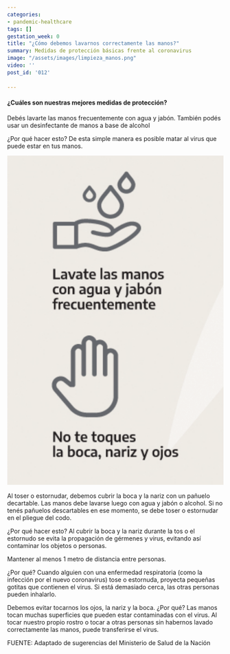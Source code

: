 ```yaml
---
categories:
- pandemic-healthcare
tags: []
gestation_week: 0
title: "¿Cómo debemos lavarnos correctamente las manos?"
summary: Medidas de protección básicas frente al coronavirus
image: "/assets/images/limpieza_manos.png"
video: ''
post_id: '012'

---
```

#### ¿Cuáles son nuestras mejores medidas de protección?

Debés lavarte las manos frecuentemente con agua y jabón. También podés usar un desinfectante de manos a base de alcohol 

¿Por qué hacer esto? De esta simple manera es posible matar al virus que puede estar en tus manos.

![](/assets/images/008_cuid_cov_cartel2.png)

Al toser o estornudar, debemos cubrir la boca y la nariz con un pañuelo decartable. Las manos debe lavarse luego con agua y jabón o alcohol. Si no tenés pañuelos descartables en ese momento, se debe toser o estornudar en el pliegue del codo. 

¿Por qué hacer esto? Al cubrir la boca y la nariz durante la tos o el estornudo se evita la propagación de gérmenes y virus, evitando así contaminar los objetos o personas.

Mantener al menos 1 metro de distancia entre personas. 

¿Por qué? Cuando alguien con una enfermedad respiratoria (como la infección por el nuevo coronavirus) tose o estornuda, proyecta pequeñas gotitas que contienen el virus. Si está demasiado cerca, las otras personas pueden inhalarlo. 

Debemos evitar tocarnos los ojos, la nariz y la boca. ¿Por qué? Las manos tocan muchas superficies que pueden estar contaminadas con el virus. Al tocar nuestro propio rostro o tocar a otras personas sin habernos lavado correctamente las manos, puede transferirse el virus.

FUENTE: Adaptado de sugerencias del Ministerio de Salud de la Nación